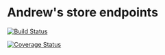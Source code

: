 # Andrew's store endpoints

[![Build Status](https://travis-ci.org/Njaya2019/storemanager-endpoints.svg?branch=ft-add-product-endpoint-161206503)](https://travis-ci.org/Njaya2019/storemanager-endpoints)



[![Coverage Status](https://coveralls.io/repos/github/Njaya2019/storemanager-endpoints/badge.png?branch=master)](https://coveralls.io/github/Njaya2019/storemanager-endpoints?branch=master)